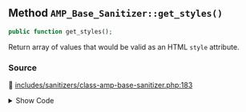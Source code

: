 ## Method `AMP_Base_Sanitizer::get_styles()`

```php
public function get_styles();
```

Return array of values that would be valid as an HTML `style` attribute.

### Source

:link: [includes/sanitizers/class-amp-base-sanitizer.php:183](https://github.com/ampproject/amp-wp/blob/develop/includes/sanitizers/class-amp-base-sanitizer.php#L183-L185)

<details>
<summary>Show Code</summary>

```php
public function get_styles() {
	return [];
}
```

</details>
